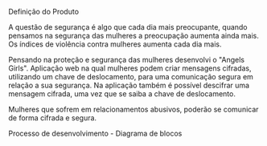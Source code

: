 Definição do Produto

A questão de segurança é algo que cada dia mais preocupante, quando pensamos na segurança das mulheres a preocupação aumenta ainda mais. Os índices de violência contra mulheres aumenta cada dia mais. 

Pensando na proteção e segurança das mulheres desenvolvi o "Angels Girls". Aplicação web na qual mulheres podem criar mensagens cifradas, utilizando um chave de deslocamento, para uma comunicação segura em relação a sua segurança. Na aplicação também é possível descifrar uma mensagem cifrada, uma vez que se saiba a chave de deslocamento.

Mulheres que sofrem em relacionamentos abusivos, poderão se comunicar de forma cifrada e segura.


Processo de desenvolvimento - Diagrama de blocos


